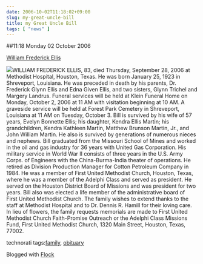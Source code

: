 ```yaml
---
date: 2006-10-02T11:18:02+09:00
slug: my-great-uncle-bill
title: my Great Uncle Bill
tags: [ "news" ]
---
```


##11:18 Monday 02 October 2006

[William Frederick Ellis](http://www.legacy.com/HoustonChronicle/DeathNotices.asp?Page=LifeStory&PersonId=19411270)

![](/images/peeps/family/ma_side/Great_Uncle_Bill/William_Frederick_Ellis.gif)WILLIAM FREDERICK ELLIS, 83, died Thursday, September 28, 2006 at Methodist Hospital, Houston, Texas. He was born January 25, 1923 in Shreveport, Louisiana. He was preceded in death by his parents, Dr. Frederick Glynn Ellis and Edna Given Ellis, and two sisters, Glynn Trichel and Margery Landrus. Funeral services will be held at Klein Funeral Home on Monday, October 2, 2006 at 11 AM with visitation beginning at 10 AM. A graveside service will be held at Forest Park Cemetery in Shreveport, Louisiana at 11 AM on Tuesday, October 3. Bill is survived by his wife of 57 years, Evelyn Bonnette Ellis; his daughter, Kendra Ellis Martin; his grandchildren, Kendra Kathleen Martin, Matthew Brunson Martin, Jr., and John William Martin. He also is survived by generations of numerous nieces and nephews. Bill graduated from the Missouri School of Mines and worked in the oil and gas industry for 36 years with United Gas Corporation. His military service in World War II consists of three years in the U.S. Army Corps. of Engineers with the China-Burma-India theater of operations. He retired as Division Production Manager for Cotton Petroleum Company in 1984. He was a member of First United Methodist Church, Houston, Texas, where he was a member of the Adelphi Class and served as president. He served on the Houston District Board of Missions and was president for two years. Bill also was elected a life member of the administrative board of First United Methodist Church. The family wishes to extend thanks to the staff at Methodist Hospital and to Dr. Dennis R. Hamill for their loving care. In lieu of flowers, the family requests memorials are made to First United Methodist Church Faith-Promise Outreach or the Adelphi Class Missions Fund, First United Methodist Church, 1320 Main Street, Houston, Texas, 77002.




technorati tags:[family](http://technorati.com/tag/family), [obituary](http://technorati.com/tag/obituary)





Blogged with [Flock](http://www.flock.com)
